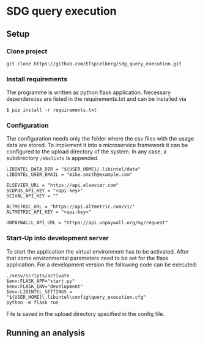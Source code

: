 # SDG query execution


## Setup

### Clone project

```
git clone https://github.com/ETspielberg/sdg_query_execution.git
```


### Install requirements

The programme is written as python flask application. 
Necessary dependencies are listed in the requirements.txt and can be installed via

```
$ pip install -r requirements.txt
```

### Configuration

The configuration needs only the folder where the csv files with the usage data are stored.
To implement it into a microservice framework it can be configured to the upload directory of the system.
In any case, a subdirectory `/ebslists` is appended.

```
LIBINTEL_DATA_DIR = "${USER_HOME}/.libintel/data"
LIBINTEL_USER_EMAIL = "mike.smith@example.com"

ELSEVIER_URL = "https://api.elsevier.com"
SCOPUS_API_KEY = "<api-key>"
SCIVAL_API_KEY = ""

ALTMETRIC_URL = "https://api.altmetric.com/v1/"
ALTMETRIC_API_KEY = "<api-key>"

UNPAYWALLL_API_URL = "https://api.unpaywall.org/my/request"
```

### Start-Up into development server

To start the application the virtual environment has to be activated.
After that some environmental parameters need to be set for the flask application.
For a development version the following code can be executed: 

```
./venv/Scripts/activate
$env:FLASK_APP="start.py"
$env:FLASK_ENV="development"
$env:LIBINTEL_SETTINGS = "${USER_HOME}\.libintel\config\query_execution.cfg"
python -m flask run
```

File is saved in the upload directory specified in the config file.

## Running an analysis


